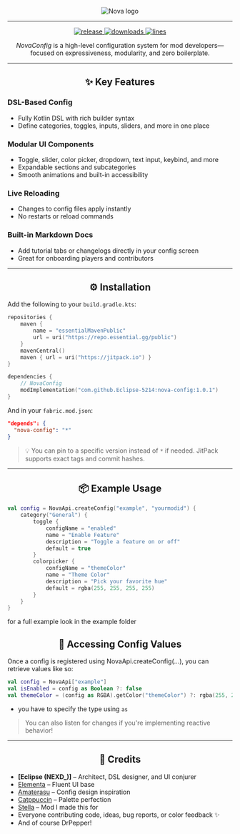 <p align="center">
  <img alt="Nova logo" src="https://i.imgur.com/y0YX8WC.png" />
</p>

***
<p align="center">
  <a href="https://github.com/Eclipse-5214/nova-config/releases" target="_blank">
    <img alt="release" src="https://img.shields.io/github/v/release/Eclipse-5214/nova-config?color=3ba9ff&style=flat-square" />
  </a>
  <a href="https://github.com/Eclipse-5214/nova-config/releases" target="_blank">
    <img alt="downloads" src="https://img.shields.io/github/downloads/Eclipse-5214/nova-config/total?color=3ba9ff&style=flat-square" />
  </a>
  <a href="https://github.com/Eclipse-5214/nova-config/">
    <img src="https://tokei.rs/b1/github/Eclipse-5214/nova-config?category=code&color=3ba9ff&style=flat-square" alt="lines">
  </a>
</p>

<p align="center"><em>NovaConfig</em> is a high-level configuration system for mod developers—focused on expressiveness, modularity, and zero boilerplate.</p>

---

<h2 align="center">✨ Key Features</h2>

### **DSL-Based Config**
- Fully Kotlin DSL with rich builder syntax  
- Define categories, toggles, inputs, sliders, and more in one place  

### **Modular UI Components**
- Toggle, slider, color picker, dropdown, text input, keybind, and more  
- Expandable sections and subcategories  
- Smooth animations and built-in accessibility  

### **Live Reloading**
- Changes to config files apply instantly  
- No restarts or reload commands  

### **Built-in Markdown Docs**
- Add tutorial tabs or changelogs directly in your config screen  
- Great for onboarding players and contributors  

---

<h2 align="center">⚙️ Installation</h2>

Add the following to your `build.gradle.kts`:

```kotlin
repositories {
    maven {
        name = "essentialMavenPublic"
        url = uri("https://repo.essential.gg/public")
    }
    mavenCentral()
    maven { url = uri("https://jitpack.io") }
}

dependencies {
    // NovaConfig
    modImplementation("com.github.Eclipse-5214:nova-config:1.0.1")
}
```

And in your `fabric.mod.json`:

```json
"depends": {
  "nova-config": "*"
}
```

> 💡 You can pin to a specific version instead of `*` if needed. JitPack supports exact tags and commit hashes.

---

<h2 align="center">📦 Example Usage</h2>

```kotlin
val config = NovaApi.createConfig("example", "yourmodid") {
    category("General") {
        toggle {
            configName = "enabled"
            name = "Enable Feature"
            description = "Toggle a feature on or off"
            default = true
        }
        colorpicker {
            configName = "themeColor"
            name = "Theme Color"
            description = "Pick your favorite hue"
            default = rgba(255, 255, 255, 255)
        }
    }
}
```

for a full example look in the example folder

<h2 align="center">🧩 Accessing Config Values</h2>

Once a config is registered using NovaApi.createConfig(...), you can retrieve values like so:

```kotlin
val config = NovaApi["example"]
val isEnabled = config as Boolean ?: false
val themeColor = (config as RGBA).getColor("themeColor") ?: rgba(255, 255, 255, 255)
```

- you have to specify the type using `as`

> You can also listen for changes if you're implementing reactive behavior!


---

<h2 align="center">🙌 Credits</h2>

- **[Eclipse (NEXD_)]** – Architect, DSL designer, and UI conjurer  
- [Elementa](https://github.com/gg/elementa) – Fluent UI base  
- [Amaterasu](https://github.com/DocilElm/Amaterasu) – Config design inspiration  
- [Catppuccin](https://github.com/catppuccin) – Palette perfection  
- [Stella](https://github.com/Eclipse-5214/stella) – Mod I made this for
- Everyone contributing code, ideas, bug reports, or color feedback ✨
- And of course DrPepper!

